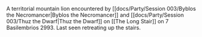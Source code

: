 A territorial mountain lion encountered by [[docs/Party/Session 003/Byblos the Necromancer|Byblos the Necromancer]] and [[docs/Party/Session 003/Thuz the Dwarf|Thuz the Dwarf]] on [[The Long Stair]] on 7 Basilembrios 2993. Last seen retreating up the stairs.